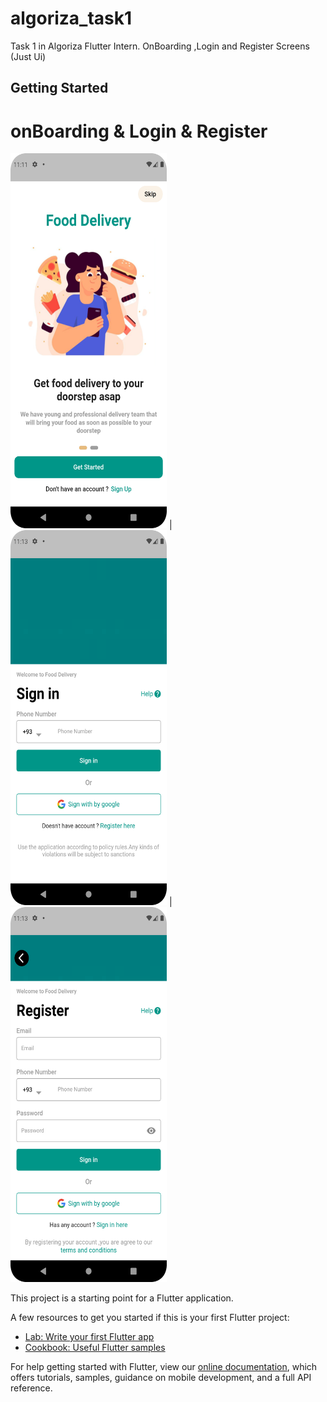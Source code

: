 # algoriza_task1

Task 1 in Algoriza Flutter Intern.
OnBoarding ,Login and Register Screens (Just Ui) 

## Getting Started
# onBoarding & Login & Register

<img src="onBoarding.png" width="250" height="600"> | <img src="Login.png" width="250" height="600"> | <img src="Register.png" width="250" height="600">



This project is a starting point for a Flutter application.

A few resources to get you started if this is your first Flutter project:

- [Lab: Write your first Flutter app](https://flutter.dev/docs/get-started/codelab)
- [Cookbook: Useful Flutter samples](https://flutter.dev/docs/cookbook)

For help getting started with Flutter, view our
[online documentation](https://flutter.dev/docs), which offers tutorials,
samples, guidance on mobile development, and a full API reference.
